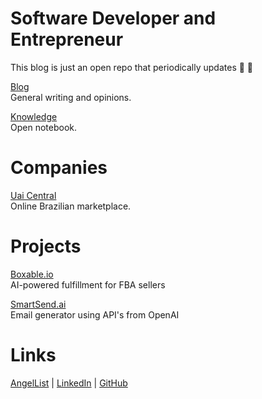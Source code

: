 # Software Developer and Entrepreneur

This blog is just an open repo that periodically updates :tada: :100:

[Blog](/blog/) <br />General writing and opinions.

[Knowledge](/knowledge/) <br />Open notebook.

# Companies

[Uai Central](/uai/) <br />Online Brazilian marketplace.

# Projects

[Boxable.io](/boxable/) <br />AI-powered fulfillment for FBA sellers

<a href="https://streamable.com/60cwmt">SmartSend.ai</a><br />Email generator using API's from OpenAI


# Links

<a href="https://angel.co/u/nicoestrada">AngelList</a> <a>|</a>
<a href="https://linkedin.com/in/nico-estrada">LinkedIn</a> <a>|</a>
<a href="https://github.com/nicoestrada">GitHub</a></a>

